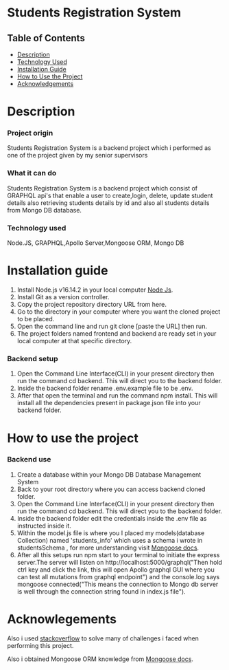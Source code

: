# Students Registration System

## Table of Contents
- [Description](#description)
- [Technology Used](#technology-used)
- [Installation Guide](#installation-guide)
- [How to Use the Project](#how-to-use-the-project)
- [Acknowledgements](#acknowledgements)


# Description

### Project origin
Students Registration System is a backend project which i performed as one of the project given by my senior supervisors 

### What it can do
Students Registration System is a backend project which consist of GRAPHQL api's that enable a user to create,login, delete, update student details also retrieving students details by id and also all students details from Mongo DB database.

### Technology used
Node.JS, GRAPHQL,Apollo Server,Mongoose ORM, Mongo DB


# Installation guide
1. Install Node.js v16.14.2 in your local computer [Node Js](https://nodejs.org/en/).
2. Install Git as a version controller.
3. Copy the project repository directory URL from here.
4. Go to the directory in your computer where you want the cloned project to be placed.
5. Open the command line and run git clone [paste the URL] then run.
6. The project folders named frontend and backend are ready set in your local computer at that specific directory.

### Backend setup
1. Open the Command Line Interface(CLI) in your present directory then run the command cd backend. This will direct you to the backend folder.
2. Inside the backend folder rename .env.example file to be .env.
3. After that open the terminal and run the command npm install. This will install all the dependencies present in package.json file into your backend folder.


# How to use the project

### Backend use
1. Create a database within your Mongo DB Database Management System 
2. Back to your root directory where you can access backend cloned folder.
3. Open the Command Line Interface(CLI) in your present directory then run the command cd backend. This will direct you to the backend folder.
4. Inside the backend folder edit the credentials inside the .env file as instructed inside it. 
5. Within the model.js file is where you I placed my models(database Collection) named 'students_info' which uses a schema i wrote in studentsSchema , for more understanding visit [Mongoose docs](https://mongoosejs.com/).
6. After all this setups run npm start to your terminal to initiate the express server.The server will listen on http://localhost:5000/graphql("Then hold ctrl key and click the link, this will open Apollo graphql GUI where you can test all mutations from graphql endpoint") and the console.log says mongoose connected("This means the connection to Mongo db server is well through the connection string found in index.js file").


# Acknowlegements

Also i used [stackoverflow](https://stackoverflow.com/) to solve many of challenges i faced when performing this project.

Also i obtained Mongoose ORM knowledge from [Mongoose docs](https://mongoosejs.com/).

